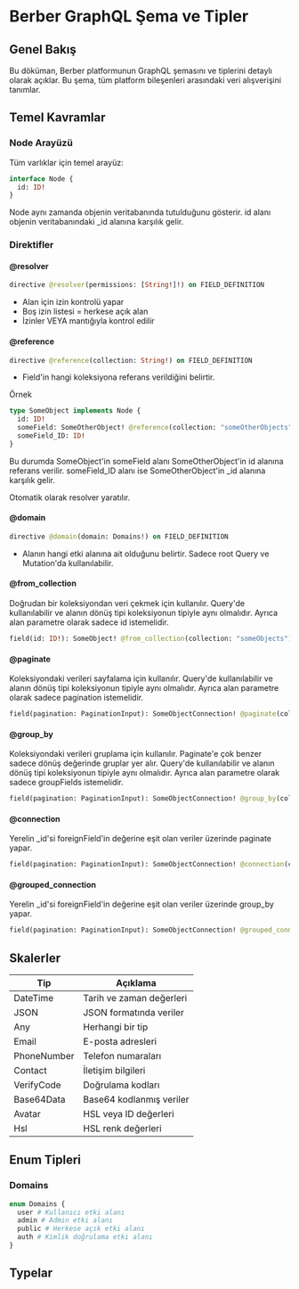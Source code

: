# Berber GraphQL Şema ve Tipler

## Genel Bakış

Bu döküman, Berber platformunun GraphQL şemasını ve tiplerini detaylı olarak açıklar. Bu şema, tüm platform bileşenleri arasındaki veri alışverişini tanımlar.

## Temel Kavramlar

### Node Arayüzü

Tüm varlıklar için temel arayüz:

```graphql
interface Node {
  id: ID!
}
```

Node aynı zamanda objenin veritabanında tutulduğunu gösterir. id alanı objenin veritabanındaki \_id alanına karşılık gelir.

### Direktifler

#### @resolver

```graphql
directive @resolver(permissions: [String!]!) on FIELD_DEFINITION
```

- Alan için izin kontrolü yapar
- Boş izin listesi = herkese açık alan
- İzinler VEYA mantığıyla kontrol edilir

#### @reference

```graphql
directive @reference(collection: String!) on FIELD_DEFINITION
```

- Field'in hangi koleksiyona referans verildiğini belirtir.

Örnek

```graphql
type SomeObject implements Node {
  id: ID!
  someField: SomeOtherObject! @reference(collection: "someOtherObjects")
  someField_ID: ID!
}
```

Bu durumda SomeObject'in someField alanı SomeOtherObject'in id alanına referans verilir. someField_ID alanı ise SomeOtherObject'in \_id alanına karşılık gelir.

Otomatik olarak resolver yaratılır.

#### @domain

```graphql
directive @domain(domain: Domains!) on FIELD_DEFINITION
```

- Alanın hangi etki alanına ait olduğunu belirtir. Sadece root Query ve Mutation'da kullanılabilir.

#### @from_collection

Doğrudan bir koleksiyondan veri çekmek için kullanılır. Query'de kullanılabilir ve alanın dönüş tipi koleksiyonun tipiyle aynı olmalıdır. Ayrıca alan parametre olarak sadece id istemelidir.

```graphql
field(id: ID!): SomeObject! @from_collection(collection: "someObjects")
```

#### @paginate

Koleksiyondaki verileri sayfalama için kullanılır. Query'de kullanılabilir ve alanın dönüş tipi koleksiyonun tipiyle aynı olmalıdır. Ayrıca alan parametre olarak sadece pagination istemelidir.

```graphql
field(pagination: PaginationInput): SomeObjectConnection! @paginate(collection: "someObjects")
```

#### @group_by

Koleksiyondaki verileri gruplama için kullanılır. Paginate'e çok benzer sadece dönüş değerinde gruplar yer alır. Query'de kullanılabilir ve alanın dönüş tipi koleksiyonun tipiyle aynı olmalıdır. Ayrıca alan parametre olarak sadece groupFields istemelidir.

```graphql
field(pagination: PaginationInput): SomeObjectConnection! @group_by(collection: "someObjects", groupFields: ["someField"])
```

#### @connection

Yerelin \_id'si foreignField'in değerine eşit olan veriler üzerinde paginate yapar.

```graphql
field(pagination: PaginationInput): SomeObjectConnection! @connection(collection: "someObjects", foreignField: "someField")
```

#### @grouped_connection

Yerelin \_id'si foreignField'in değerine eşit olan veriler üzerinde group_by yapar.

```graphql
field(pagination: PaginationInput): SomeObjectConnection! @grouped_connection(collection: "someObjects", foreignField: "someField", groupFields: ["someField"])
```

## Skalerler

| Tip         | Açıklama                 |
| ----------- | ------------------------ |
| DateTime    | Tarih ve zaman değerleri |
| JSON        | JSON formatında veriler  |
| Any         | Herhangi bir tip         |
| Email       | E-posta adresleri        |
| PhoneNumber | Telefon numaraları       |
| Contact     | İletişim bilgileri       |
| VerifyCode  | Doğrulama kodları        |
| Base64Data  | Base64 kodlanmış veriler |
| Avatar      | HSL veya ID değerleri    |
| Hsl         | HSL renk değerleri       |

## Enum Tipleri

### Domains

```graphql
enum Domains {
  user # Kullanıcı etki alanı
  admin # Admin etki alanı
  public # Herkese açık etki alanı
  auth # Kimlik doğrulama etki alanı
}
```

## Typelar
